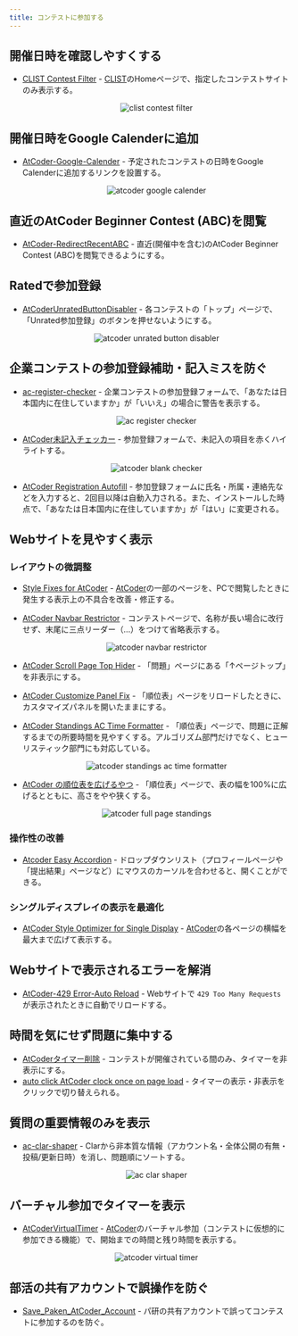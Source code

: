 ```yaml
---
title: コンテストに参加する
---
```


## 開催日時を確認しやすくする

- [CLIST Contest Filter](https://greasyfork.org/ja/scripts/439442-clist-contest-filter) - [CLIST](https://clist.by/)のHomeページで、指定したコンテストサイトのみ表示する。

    <div align="center">
      <img loading = "lazy" src="../../images/userscript/clist_contest_filter.png" alt="clist contest filter">
    </div>

## 開催日時をGoogle Calenderに追加

- [AtCoder-Google-Calender](https://greasyfork.org/ja/scripts/390758-atcoder-google-calender) - 予定されたコンテストの日時をGoogle Calenderに追加するリンクを設置する。

    <div align="center">
      <img loading = "lazy" src="../../images/userscript/atcoder_google_calender.png" alt="atcoder google calender">
    </div>

## 直近のAtCoder Beginner Contest (ABC)を閲覧

- [AtCoder-RedirectRecentABC](https://greasyfork.org/ja/scripts/508772-atcoder-redirectrecentabc) - 直近(開催中を含む)のAtCoder Beginner Contest (ABC)を閲覧できるようにする。

## Ratedで参加登録

- [AtCoderUnratedButtonDisabler](https://greasyfork.org/ja/scripts/537742-atcoderunratedbuttondisabler) - 各コンテストの「トップ」ページで、「Unrated参加登録」のボタンを押せないようにする。

    <div align="center">
      <img loading = "lazy" src="../../images/userscript/atcoder_unrated_button_disabler.png" alt="atcoder unrated button disabler">
    </div>

## 企業コンテストの参加登録補助・記入ミスを防ぐ

- [ac-register-checker](https://greasyfork.org/ja/scripts/467401-ac-register-checker) - 企業コンテストの参加登録フォームで、「あなたは日本国内に在住していますか」が「いいえ」の場合に警告を表示する。

    <div align="center">
      <img loading = "lazy" src="../../images/userscript/ac_register_checker.png" alt="ac register checker">
    </div>

- [AtCoder未記入チェッカー](https://greasyfork.org/ja/scripts/467421-atcoder%E6%9C%AA%E8%A8%98%E5%85%A5%E3%83%81%E3%82%A7%E3%83%83%E3%82%AB%E3%83%BC) - 参加登録フォームで、未記入の項目を赤くハイライトする。

    <div align="center">
      <img loading = "lazy" src="../../images/userscript/atcoder_blank_checker.png" alt="atcoder blank checker">
    </div>

- [AtCoder Registration Autofill](https://greasyfork.org/ja/scripts/467393-atcoder-registration-autofill) - 参加登録フォームに氏名・所属・連絡先などを入力すると、2回目以降は自動入力される。また、インストールした時点で、「あなたは日本国内に在住していますか」が「はい」に変更される。

## Webサイトを見やすく表示

### レイアウトの微調整

- [Style Fixes for AtCoder](https://greasyfork.org/ja/scripts/489300-style-fixes-for-atcoder) - [AtCoder](https://atcoder.jp/)の一部のページを、PCで閲覧したときに発生する表示上の不具合を改善・修正する。

- [AtCoder Navbar Restrictor](https://greasyfork.org/ja/scripts/501929-atcoder-navbar-restrictor) - コンテストページで、名称が長い場合に改行せず、末尾に三点リーダー（...）をつけて省略表示する。

    <div align="center">
      <img loading="lazy" src="../../images/userscript/atcoder_navbar_restrictor.png" alt="atcoder navbar restrictor">
    </div>

- [AtCoder Scroll Page Top Hider](https://greasyfork.org/ja/scripts/535017-atcoder-scroll-page-top-hider) - 「問題」ページにある「↑ページトップ」を非表示にする。

- [AtCoder Customize Panel Fix](https://greasyfork.org/ja/scripts/511359-atcoder-customize-panel-fix) - 「順位表」ページをリロードしたときに、カスタマイズパネルを開いたままにする。

- [AtCoder Standings AC Time Formatter](https://greasyfork.org/ja/scripts/523392-atcoder-standings-ac-time-formatter) - 「順位表」ページで、問題に正解するまでの所要時間を見やすくする。アルゴリズム部門だけでなく、ヒューリスティック部門にも対応している。

    <div align="center">
      <img loading="lazy" src="../../images/userscript/atcoder_standings_ac_time_formatter.png" alt="atcoder standings ac time formatter">
    </div>

- [AtCoder の順位表を広げるやつ](https://greasyfork.org/ja/scripts/532077-atcoder-%E3%81%AE%E9%A0%86%E4%BD%8D%E8%A1%A8%E3%82%92%E5%BA%83%E3%81%92%E3%82%8B%E3%82%84%E3%81%A4) - 「順位表」ページで、表の幅を100%に広げるとともに、高さをやや狭くする。

    <div align="center">
      <img loading="lazy" src="../../images/userscript/atcoder_full_page_standings.png" alt="atcoder full page standings">
    </div>

### 操作性の改善

- [Atcoder Easy Accordion](https://greasyfork.org/ja/scripts/532617-atcoder-easy-accordion) - ドロップダウンリスト（プロフィールページや「提出結果」ページなど）にマウスのカーソルを合わせると、開くことができる。

### シングルディスプレイの表示を最適化

- [AtCoder Style Optimizer for Single Display](https://greasyfork.org/ja/scripts/463585-atcoder-style-optimizer-for-single-display) - [AtCoder](https://atcoder.jp/)の各ページの横幅を最大まで広げて表示する。

## Webサイトで表示されるエラーを解消

- [AtCoder-429 Error-Auto Reload](https://greasyfork.org/ja/scripts/514834-atcoder-429-error-auto-reload) - Webサイトで `429 Too Many Requests` が表示されたときに自動でリロードする。

## 時間を気にせず問題に集中する

- [AtCoderタイマー削除](https://greasyfork.org/ja/scripts/393176-calmatcoder) - コンテストが開催されている間のみ、タイマーを非表示にする。
- [auto click AtCoder clock once on page load](https://greasyfork.org/ja/scripts/499009-auto-click-atcoder-clock-once-on-page-load) - タイマーの表示・非表示をクリックで切り替えられる。

## 質問の重要情報のみを表示

- [ac-clar-shaper](https://greasyfork.org/ja/scripts/388211-ac-clar-shaper) - Clarから非本質な情報（アカウント名・全体公開の有無・投稿/更新日時）を消し、問題順にソートする。

    <div align="center">
      <img loading = "lazy" src="../../images/userscript/ac_clar_shaper.png" alt="ac clar shaper">
    </div>

## バーチャル参加でタイマーを表示

- [AtCoderVirtualTimer](https://greasyfork.org/ja/scripts/476928-atcodervirtualtimer) - [AtCoder](https://atcoder.jp/)のバーチャル参加（コンテストに仮想的に参加できる機能）で、開始までの時間と残り時間を表示する。

    <div align="center">
      <img loading = "lazy" src="../../images/userscript/atcoder_virtual_timer.png" alt="atcoder virtual timer">
    </div>

## 部活の共有アカウントで誤操作を防ぐ

- [Save_Paken_AtCoder_Account](https://greasyfork.org/ja/scripts/401642-save-paken-atcoder-account) - パ研の共有アカウントで誤ってコンテストに参加するのを防ぐ。
